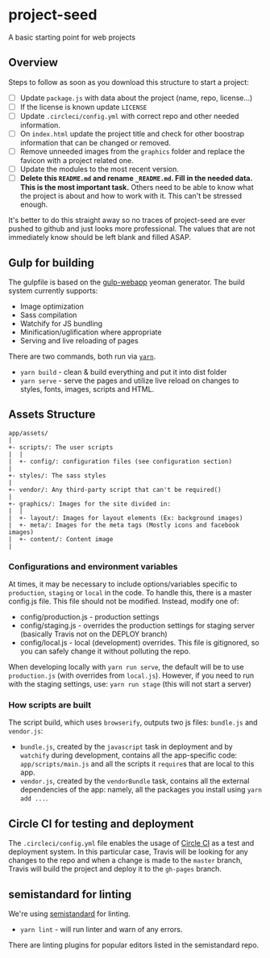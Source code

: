 # project-seed

A basic starting point for web projects

## Overview

Steps to follow as soon as you download this structure to start a project:
- [ ] Update `package.js` with data about the project (name, repo, license...)
- [ ] If the license is known update `LICENSE`
- [ ] Update `.circleci/config.yml` with correct repo and other needed information.
- [ ] On `index.html` update the project title and check for other boostrap information that can be changed or removed.
- [ ] Remove unneeded images from the `graphics` folder and replace the favicon with a project related one.
- [ ] Update the modules to the most recent version.
- [ ] **Delete this `README.md` and rename `_README.md`. Fill in the needed data. This is the most important task.** Others need to be able to know what the project is about and how to work with it. This can't be stressed enough.

It's better to do this straight away so no traces of project-seed are ever pushed to github and just looks more professional.
The values that are not immediately know should be left blank and filled ASAP.

## Gulp for building
The gulpfile is based on the [gulp-webapp](https://github.com/yeoman/generator-gulp-webapp) yeoman generator. The build system currently supports:

- Image optimization
- Sass compilation
- Watchify for JS bundling
- Minification/uglification where appropriate
- Serving and live reloading of pages

There are two commands, both run via [`yarn`](https://yarnpkg.com/en/).

- `yarn build` - clean & build everything and put it into dist folder
- `yarn serve` - serve the pages and utilize live reload on changes to styles, fonts, images, scripts and HTML.


## Assets Structure

```
app/assets/
|
+- scripts/: The user scripts
|  |
|  +- config/: configuration files (see configuration section)
|
+- styles/: The sass styles
|
+- vendor/: Any third-party script that can't be required()
|
+- graphics/: Images for the site divided in:
|  |
|  +- layout/: Images for layout elements (Ex: background images)
|  +- meta/: Images for the meta tags (Mostly icons and facebook images)
|  +- content/: Content image
|
```

### Configurations and environment variables

At times, it may be necessary to include options/variables specific to `production`, `staging` or `local` in the code. To handle this, there is a master config.js file. This file should not be modified.  Instead, modify one of:

- config/production.js - production settings
- config/staging.js - overrides the production settings for staging server (basically Travis not on the DEPLOY branch)
- config/local.js - local (development) overrides. This file is gitignored, so you can safely change it without polluting the repo.

When developing locally with `yarn run serve`, the default will be to use `production.js` (with overrides from `local.js`).  However, if you need to run with the staging settings, use: `yarn run stage` (this will not start a server)


### How scripts are built

The script build, which uses `browserify`, outputs two js files: `bundle.js` and
`vendor.js`:
 - `bundle.js`, created by the `javascript` task in deployment and by
   `watchify` during development, contains all the app-specific code:
   `app/scripts/main.js` and all the scripts it `require`s that are local to
   this app.
 - `vendor.js`, created by the `vendorBundle` task, contains all the external
   dependencies of the app: namely, all the packages you install using `yarn
   add ...`.

## Circle CI for testing and deployment
The `.circleci/config.yml` file enables the usage of [Circle CI](http://circleci.com/) as a test and deployment system. In this particular case, Travis will be looking for any changes to the repo and when a change is made to the `master` branch, Travis will build the project and deploy it to the `gh-pages` branch.

## semistandard for linting
We're using [semistandard](https://github.com/Flet/semistandard) for linting.

- `yarn lint` - will run linter and warn of any errors.

There are linting plugins for popular editors listed in the semistandard repo.
